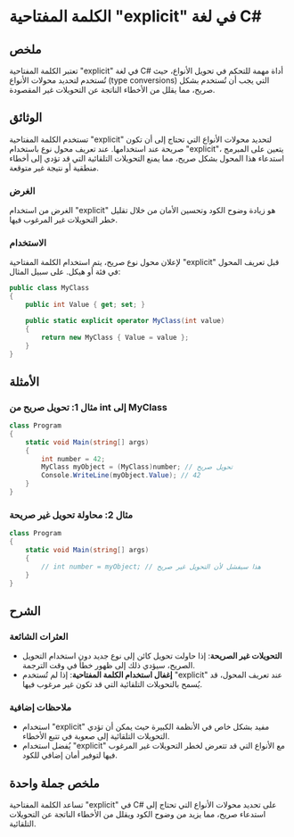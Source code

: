 <!--
Meta Description: # الكلمة المفتاحية "explicit" في لغة C# ## ملخص تعتبر الكلمة المفتاحية "explicit" في لغة C# أداة مهمة للتحكم في تحويل الأنواع، حيث تُستخدم لتحديد محول...
Meta Keywords: explicit, غير, صريح, التحويلات, إلى
-->

# الكلمة المفتاحية "explicit" في لغة C#

## ملخص
تعتبر الكلمة المفتاحية "explicit" في لغة C# أداة مهمة للتحكم في تحويل الأنواع، حيث تُستخدم لتحديد محولات الأنواع (type conversions) التي يجب أن تُستخدم بشكل صريح، مما يقلل من الأخطاء الناتجة عن التحويلات غير المقصودة.

## الوثائق
تستخدم الكلمة المفتاحية "explicit" لتحديد محولات الأنواع التي تحتاج إلى أن تكون صريحة عند استخدامها. عند تعريف محول نوع باستخدام "explicit"، يتعين على المبرمج استدعاء هذا المحول بشكل صريح، مما يمنع التحويلات التلقائية التي قد تؤدي إلى أخطاء منطقية أو نتيجة غير متوقعة.

### الغرض
الغرض من استخدام "explicit" هو زيادة وضوح الكود وتحسين الأمان من خلال تقليل خطر التحويلات غير المرغوب فيها.

### الاستخدام
لإعلان محول نوع صريح، يتم استخدام الكلمة المفتاحية "explicit" قبل تعريف المحول في فئة أو هيكل. على سبيل المثال:

```csharp
public class MyClass
{
    public int Value { get; set; }

    public static explicit operator MyClass(int value)
    {
        return new MyClass { Value = value };
    }
}
```

## الأمثلة
### مثال 1: تحويل صريح من int إلى MyClass
```csharp
class Program
{
    static void Main(string[] args)
    {
        int number = 42;
        MyClass myObject = (MyClass)number; // تحويل صريح
        Console.WriteLine(myObject.Value); // 42
    }
}
```

### مثال 2: محاولة تحويل غير صريحة
```csharp
class Program
{
    static void Main(string[] args)
    {
        // int number = myObject; // هذا سيفشل لأن التحويل غير صريح
    }
}
```

## الشرح
### العثرات الشائعة
- **التحويلات غير الصريحة**: إذا حاولت تحويل كائن إلى نوع جديد دون استخدام التحويل الصريح، سيؤدي ذلك إلى ظهور خطأ في وقت الترجمة.
- **إغفال استخدام الكلمة المفتاحية**: إذا لم تُستخدم "explicit" عند تعريف المحول، قد يُسمح بالتحويلات التلقائية التي قد تكون غير مرغوب فيها.

### ملاحظات إضافية
- استخدام "explicit" مفيد بشكل خاص في الأنظمة الكبيرة حيث يمكن أن تؤدي التحويلات التلقائية إلى صعوبة في تتبع الأخطاء.
- يُفضل استخدام "explicit" مع الأنواع التي قد تتعرض لخطر التحويلات غير المرغوب فيها لتوفير أمان إضافي للكود.

## ملخص جملة واحدة
تساعد الكلمة المفتاحية "explicit" في C# على تحديد محولات الأنواع التي تحتاج إلى استدعاء صريح، مما يزيد من وضوح الكود ويقلل من الأخطاء الناتجة عن التحويلات التلقائية.